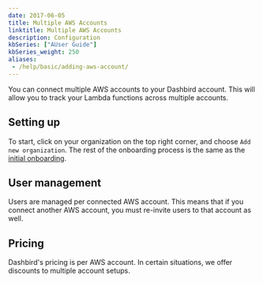 ```yaml
---
date: 2017-06-05
title: Multiple AWS Accounts
linktitle: Multiple AWS Accounts
description: Configuration
kbSeries: ["AUser Guide"]
kbSeries_weight: 250
aliases:
 - /help/basic/adding-aws-account/
---
```


You can connect multiple AWS accounts to your Dashbird account. This will allow you to track your Lambda functions across multiple accounts.

<h2>
  <span class="h2 underlined bold">Setting up</span>
</h2>

To start, click on your organization on the top right corner, and choose `Add new organization`. The rest of the onboarding process is the same as the <a href='/docs/user-guide/get-started/'>initial onboarding</a>.

<h2>
  <span class="h2 underlined bold">User management</span>
</h2>

Users are managed per connected AWS account. This means that if you connect another AWS account, you must re-invite users to that account as well.

<h2>
  <span class="h2 underlined bold">Pricing</span>
</h2>
Dashbird's pricing is per AWS account. In certain situations, we offer discounts to multiple account setups.
